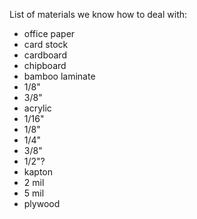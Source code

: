 List of materials we know how to deal with:

 - office paper
 - card stock
 - cardboard
 - chipboard
 - bamboo laminate
  - 1/8"
  - 3/8"
 - acrylic
  - 1/16"
  - 1/8"
  - 1/4"
  - 3/8"
  - 1/2"?
 - kapton
  - 2 mil
  - 5 mil
 - plywood